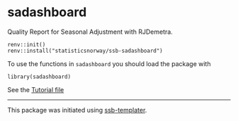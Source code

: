 # sadashboard

Quality Report for Seasonal Adjustment with RJDemetra.

```
renv::init()
renv::install("statisticsnorway/ssb-sadashboard")
```
To use the functions in `sadashboard` you should load the package with

```
library(sadashboard)
```

See the [Tutorial file](https://github.com/statisticsnorway/ssb-sadashboard/blob/ffe_september/development/dapladagen2025.R) 

---------
This package was initiated using [ssb-templater](https://github.com/statisticsnorway/ssb-templater).

